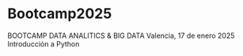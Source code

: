 # Bootcamp2025
BOOTCAMP DATA ANALITICS & BIG DATA
Valencia, 17 de enero 2025
Introducción a Python

